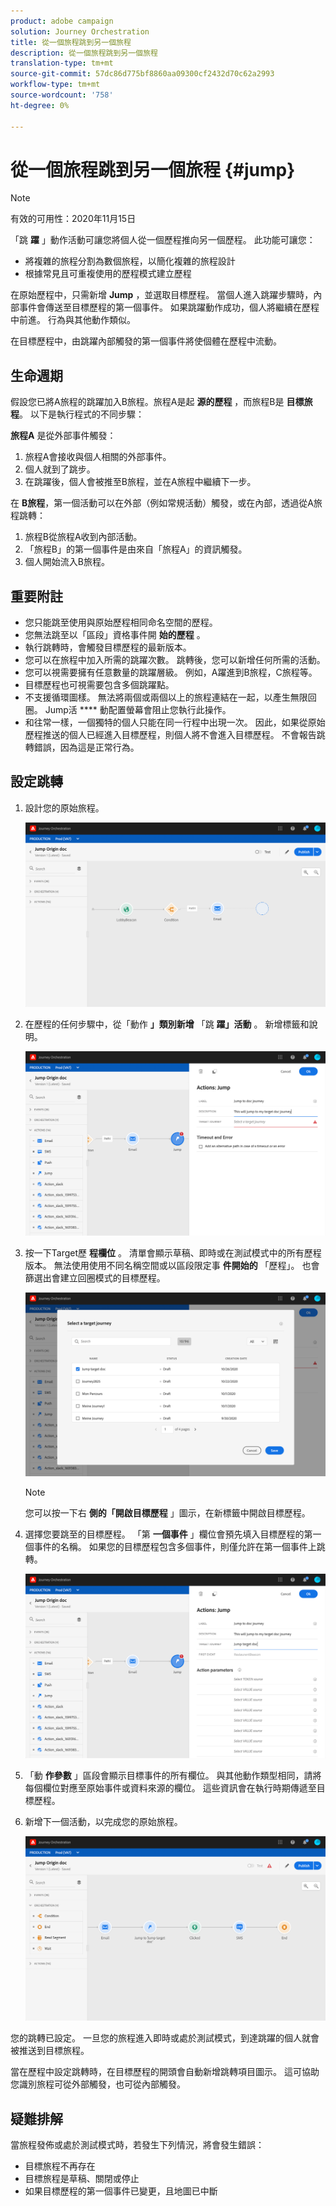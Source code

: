 ```yaml
---
product: adobe campaign
solution: Journey Orchestration
title: 從一個旅程跳到另一個旅程
description: 從一個旅程跳到另一個旅程
translation-type: tm+mt
source-git-commit: 57dc86d775bf8860aa09300cf2432d70c62a2993
workflow-type: tm+mt
source-wordcount: '758'
ht-degree: 0%

---
```



# 從一個旅程跳到另一個旅程 {#jump}

>[!NOTE]
>
>有效的可用性：2020年11月15日

「跳 **躍** 」動作活動可讓您將個人從一個歷程推向另一個歷程。 此功能可讓您：

* 將複雜的旅程分割為數個旅程，以簡化複雜的旅程設計
* 根據常見且可重複使用的歷程模式建立歷程

在原始歷程中，只需新增 **Jump** ，並選取目標歷程。 當個人進入跳躍步驟時，內部事件會傳送至目標歷程的第一個事件。 如果跳躍動作成功，個人將繼續在歷程中前進。 行為與其他動作類似。

在目標歷程中，由跳躍內部觸發的第一個事件將使個體在歷程中流動。

## 生命週期

假設您已將A旅程的跳躍加入B旅程。旅程A是起 **源的歷程** ，而旅程B是 **目標旅程**。
以下是執行程式的不同步驟：

**旅程A** 是從外部事件觸發：

1. 旅程A會接收與個人相關的外部事件。
1. 個人就到了跳步。
1. 在跳躍後，個人會被推至B旅程，並在A旅程中繼續下一步。

在 **B旅程**，第一個活動可以在外部（例如常規活動）觸發，或在內部，透過從A旅程跳轉：

1. 旅程B從旅程A收到內部活動。
1. 「旅程B」的第一個事件是由來自「旅程A」的資訊觸發。
1. 個人開始流入B旅程。

## 重要附註

* 您只能跳至使用與原始歷程相同命名空間的歷程。
* 您無法跳至以「區段」資格事件開 **始的歷程** 。
* 執行跳轉時，會觸發目標歷程的最新版本。
* 您可以在旅程中加入所需的跳躍次數。 跳轉後，您可以新增任何所需的活動。
* 您可以視需要擁有任意數量的跳躍層級。 例如，A躍進到B旅程，C旅程等。
* 目標歷程也可視需要包含多個跳躍點。
* 不支援循環圖樣。 無法將兩個或兩個以上的旅程連結在一起，以產生無限回圈。 Jump活 **** 動配置螢幕會阻止您執行此操作。
* 和往常一樣，一個獨特的個人只能在同一行程中出現一次。 因此，如果從原始歷程推送的個人已經進入目標歷程，則個人將不會進入目標歷程。 不會報告跳轉錯誤，因為這是正常行為。

## 設定跳轉

1. 設計您的原始旅程。

   ![](../assets/jump1.png)

1. 在歷程的任何步驟中，從「動作 **」類別新增** 「跳 **躍」活動** 。 新增標籤和說明。

   ![](../assets/jump2.png)

1. 按一下Target歷 **程欄位** 。
清單會顯示草稿、即時或在測試模式中的所有歷程版本。 無法使用使用不同名稱空間或以區段限定事 **件開始的** 「歷程」。 也會篩選出會建立回圈模式的目標歷程。

   ![](../assets/jump3.png)

   >[!NOTE]
   >
   >您可以按一下右 **側的「開啟目標歷程** 」圖示，在新標籤中開啟目標歷程。

1. 選擇您要跳至的目標歷程。
「第 **一個事件** 」欄位會預先填入目標歷程的第一個事件的名稱。 如果您的目標歷程包含多個事件，則僅允許在第一個事件上跳轉。

   ![](../assets/jump4.png)

1. 「動 **作參數** 」區段會顯示目標事件的所有欄位。 與其他動作類型相同，請將每個欄位對應至原始事件或資料來源的欄位。 這些資訊會在執行時期傳遞至目標歷程。
1. 新增下一個活動，以完成您的原始旅程。

   ![](../assets/jump5.png)

您的跳轉已設定。 一旦您的旅程進入即時或處於測試模式，到達跳躍的個人就會被推送到目標旅程。

當在歷程中設定跳轉時，在目標歷程的開頭會自動新增跳轉項目圖示。 這可協助您識別旅程可從外部觸發，也可從內部觸發。

## 疑難排解

當旅程發佈或處於測試模式時，若發生下列情況，將會發生錯誤：
* 目標旅程不再存在
* 目標旅程是草稿、關閉或停止
* 如果目標歷程的第一個事件已變更，且地圖已中斷
